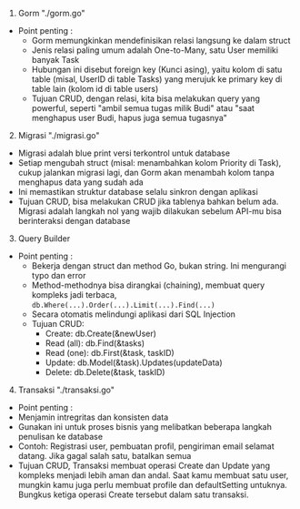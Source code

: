 1. Gorm "./gorm.go"
- Point penting :
    - Gorm memungkinkan mendefinisikan relasi langsung ke dalam struct
    - Jenis relasi paling umum adalah One-to-Many, satu User memiliki banyak Task
    - Hubungan ini disebut foreign key (Kunci asing), yaitu kolom di satu table (misal, UserID di table Tasks) yang merujuk ke primary key di table lain (kolom id di table users)
    - Tujuan CRUD, dengan relasi, kita bisa melakukan query yang powerful, seperti "ambil semua tugas milik Budi" atau "saat menghapus user Budi, hapus juga semua tugasnya"

2. Migrasi "./migrasi.go"
- Migrasi adalah blue print versi terkontrol untuk database
- Setiap mengubah struct (misal: menambahkan kolom Priority di Task), cukup jalankan migrasi lagi, dan Gorm akan menambah kolom tanpa menghapus data yang sudah ada
- Ini memastikan struktur database selalu sinkron dengan aplikasi
- Tujuan CRUD, bisa melakukan CRUD jika tablenya bahkan belum ada. Migrasi adalah langkah nol yang wajib dilakukan sebelum API-mu bisa berinteraksi dengan database

3. Query Builder
- Point penting :
    - Bekerja dengan struct dan method Go, bukan string. Ini mengurangi typo dan error
    - Method-methodnya bisa dirangkai (chaining), membuat query kompleks jadi terbaca, `db.Where(...).Order(...).Limit(...).Find(...)`
    - Secara otomatis melindungi aplikasi dari SQL Injection
    - Tujuan CRUD: 
        - Create: db.Create(&newUser)
        - Read (all): db.Find(&tasks)
        - Read (one): db.First(&task, taskID)
        - Update: db.Model(&task).Updates(updateData)
        - Delete: db.Delete(&task, taskID)

4. Transaksi "./transaksi.go"
- Point penting :
- Menjamin intregritas dan konsisten data
- Gunakan ini untuk proses bisnis  yang melibatkan beberapa langkah penulisan ke database
- Contoh: Registrasi user, pembuatan profil, pengiriman email selamat datang. Jika gagal salah satu, batalkan semua
- Tujuan CRUD, Transaksi membuat operasi Create dan Update yang kompleks menjadi lebih aman dan andal. Saat kamu membuat satu user, mungkin kamu juga perlu membuat profile dan defaultSetting untuknya. Bungkus ketiga operasi Create tersebut dalam satu transaksi.